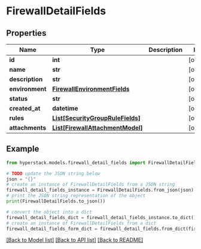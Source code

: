 # FirewallDetailFields


## Properties

Name | Type | Description | Notes
------------ | ------------- | ------------- | -------------
**id** | **int** |  | [optional] 
**name** | **str** |  | [optional] 
**description** | **str** |  | [optional] 
**environment** | [**FirewallEnvironmentFields**](FirewallEnvironmentFields.md) |  | [optional] 
**status** | **str** |  | [optional] 
**created_at** | **datetime** |  | [optional] 
**rules** | [**List[SecurityGroupRuleFields]**](SecurityGroupRuleFields.md) |  | [optional] 
**attachments** | [**List[FirewallAttachmentModel]**](FirewallAttachmentModel.md) |  | [optional] 

## Example

```python
from hyperstack.models.firewall_detail_fields import FirewallDetailFields

# TODO update the JSON string below
json = "{}"
# create an instance of FirewallDetailFields from a JSON string
firewall_detail_fields_instance = FirewallDetailFields.from_json(json)
# print the JSON string representation of the object
print(FirewallDetailFields.to_json())

# convert the object into a dict
firewall_detail_fields_dict = firewall_detail_fields_instance.to_dict()
# create an instance of FirewallDetailFields from a dict
firewall_detail_fields_form_dict = firewall_detail_fields.from_dict(firewall_detail_fields_dict)
```
[[Back to Model list]](../README.md#documentation-for-models) [[Back to API list]](../README.md#documentation-for-api-endpoints) [[Back to README]](../README.md)


